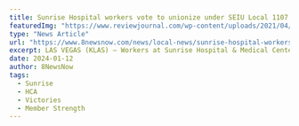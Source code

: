 ```yaml
---
title: Sunrise Hospital workers vote to unionize under SEIU Local 1107
featuredImg: "https://www.reviewjournal.com/wp-content/uploads/2021/04/14986297_web1_New-Tower-Exterior-1-1-10.jpg"
type: "News Article"
url: "https://www.8newsnow.com/news/local-news/sunrise-hospital-workers-vote-to-unionize-under-seiu-local-1107/"
excerpt: LAS VEGAS (KLAS) — Workers at Sunrise Hospital & Medical Center voted Friday to unionize in what is described as “the largest successful union election at a Nevada hospital in recent history.”
date: 2024-01-12
author: 8NewsNow
tags:
  - Sunrise
  - HCA
  - Victories
  - Member Strength
---
```

